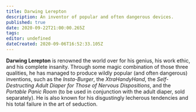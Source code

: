 ```yaml
---
title: Darwing Lerepton
description: An inventor of popular and often dangerous devices.
published: true
date: 2020-09-22T21:00:00.265Z
tags: 
editor: undefined
dateCreated: 2020-09-06T16:52:33.105Z
---
```


**Darwing Lerepton** is renowned the world over for his genius, his work ethic, and his complete insanity. Through some magic combination of those three qualities, he has managed to produce wildly popular (and often dangerous) inventions, such as the *Insta-Burger*, the *XtraHandyHand*, the *Self-Destructing Adult Diaper for Those of Nervous Dispositions*, and the *Portable Panic Room* (to be used in conjunction with the adult diaper, sold separately). He is also known for his disgustingly lecherous tendencies and his total failure in the art of seduction.